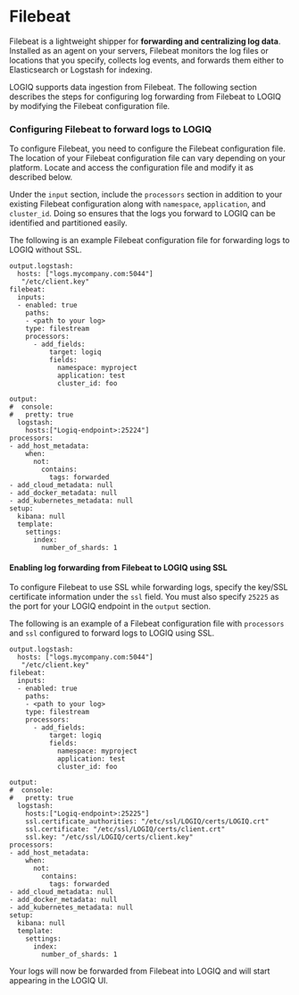 # Filebeat

Filebeat is a lightweight shipper for **forwarding and centralizing log data**. Installed as an agent on your servers, Filebeat monitors the log files or locations that you specify, collects log events, and forwards them either to Elasticsearch or Logstash for indexing.

LOGIQ supports data ingestion from Filebeat. The following section describes the steps for configuring log forwarding from Filebeat to LOGIQ by modifying the Filebeat configuration file.&#x20;

### Configuring Filebeat to forward logs to LOGIQ

To configure Filebeat, you need to configure the Filebeat configuration file. The location of your Filebeat configuration file can vary depending on your platform. Locate and access the configuration file and modify it as described below.&#x20;

Under the `input` section, include the `processors` section in addition to your existing Filebeat configuration along with `namespace`, `application`, and `cluster_id`. Doing so ensures that the logs you forward to LOGIQ can be identified and partitioned easily.&#x20;

The following is an example Filebeat configuration file for forwarding logs to LOGIQ without SSL.&#x20;

```
output.logstash:
  hosts: ["logs.mycompany.com:5044"]
   "/etc/client.key"
filebeat:
  inputs:
  - enabled: true
    paths:
    - <path to your log>
    type: filestream
    processors:
      - add_fields:
          target: logiq
          fields:
            namespace: myproject
            application: test
            cluster_id: foo

output:
#  console:
#   pretty: true
  logstash:
    hosts:["Logiq-endpoint>:25224"]
processors:
- add_host_metadata:
    when:
      not:
        contains:
          tags: forwarded
- add_cloud_metadata: null
- add_docker_metadata: null
- add_kubernetes_metadata: null
setup:
  kibana: null
  template:
    settings:
      index:
        number_of_shards: 1
```

#### Enabling log forwarding from Filebeat to LOGIQ using SSL

To configure Filebeat to use SSL while forwarding logs, specify the key/SSL certificate information under the `ssl` field. You must also specify `25225` as the port for your LOGIQ endpoint in the `output` section.&#x20;

The following is an example of a Filebeat configuration file with `processors` and `ssl` configured to forward logs to LOGIQ using SSL.&#x20;

```
output.logstash:
  hosts: ["logs.mycompany.com:5044"]
   "/etc/client.key"
filebeat:
  inputs:
  - enabled: true
    paths:
    - <path to your log>
    type: filestream
    processors:
      - add_fields:
          target: logiq
          fields:
            namespace: myproject
            application: test
            cluster_id: foo

output:
#  console:
#   pretty: true
  logstash:
    hosts:["Logiq-endpoint>:25225"]
    ssl.certificate_authorities: "/etc/ssl/LOGIQ/certs/LOGIQ.crt"
    ssl.certificate: "/etc/ssl/LOGIQ/certs/client.crt"
    ssl.key: "/etc/ssl/LOGIQ/certs/client.key"
processors:
- add_host_metadata:
    when:
      not:
        contains:
          tags: forwarded
- add_cloud_metadata: null
- add_docker_metadata: null
- add_kubernetes_metadata: null
setup:
  kibana: null
  template:
    settings:
      index:
        number_of_shards: 1
```

Your logs will now be forwarded from Filebeat into LOGIQ and will start appearing in the LOGIQ UI.&#x20;
